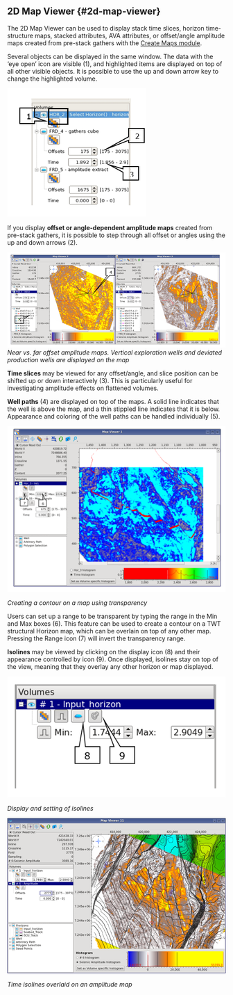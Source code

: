 ## 2D Map Viewer {#2d-map-viewer}

The 2D Map Viewer can be used to display stack time slices, horizon time-structure maps, stacked attributes, AVA attributes, or offset/angle amplitude maps created from pre-stack gathers with the [Create Maps module](/algorithm_documentation/interpretation-processing/horizon_toolkit/README.16.md).

Several objects can be displayed in the same window. The data with the ‘eye open’ icon are visible \(1\), and highlighted items are displayed on top of all other visible objects. It is possible to use the up and down arrow key to change the highlighted volume.

![](/assets/001_map_viewer.png)

If you display **offset or angle-dependent amplitude maps** created from pre-stack gathers, it is possible to step through all offset or angles using the up and down arrows \(2\).

![](/assets/002_map_viewer.png)_Near vs. far offset amplitude maps. Vertical exploration wells and deviated production wells are displayed on the map_

**Time slices** may be viewed for any offset/angle, and slice position can be shifted up or down interactively \(3\). This is particularly useful for investigating amplitude effects on flattened volumes.

**Well paths** \(4\) are displayed on top of the maps. A solid line indicates that the well is above the map, and a thin stippled line indicates that it is below. Appearance and coloring of the well paths can be handled individually \(5\).

![](/assets/003_map_viewer.png)

_Creating a contour on a map using transparency_

Users can set up a range to be transparent by typing the range in the Min and Max boxes \(6\). This feature can be used to create a contour on a TWT structural Horizon map, which can be overlain on top of any other map. Pressing the Range icon \(7\) will invert the transparency range.

**Isolines** may be viewed by clicking on the display icon \(8\) and their appearance controlled by icon \(9\). Once displayed, isolines stay on top of the view, meaning that they overlay any other horizon or map displayed.

![](/assets/004_map_viewer.png)

_Display and setting of isolines_

![](/assets/005_map_viewer.png)

_Time isolines overlaid on an amplitude map_


